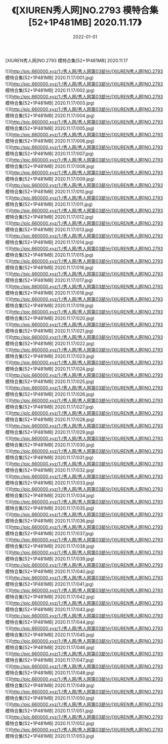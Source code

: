 ﻿---
layout: post
title:  《[XIUREN秀人网]NO.2793 模特合集[52+1P481MB] 2020.11.17》
date:   2022-01-01
img: http://pic.660000.xyz/1:/秀人网/秀人网第03部分/[XIUREN秀人网]NO.2793 模特合集[52+1P481MB] 2020.11.17/000.jpg
categories: [美女, 清纯, 唯美]
---

[XIUREN秀人网]NO.2793 模特合集[52+1P481MB] 2020.11.17

 ![](http://pic.660000.xyz/1:/秀人网/秀人网第03部分/[XIUREN秀人网]NO.2793 模特合集[52+1P481MB] 2020.11.17/001.jpg) <br>![](http://pic.660000.xyz/1:/秀人网/秀人网第03部分/[XIUREN秀人网]NO.2793 模特合集[52+1P481MB] 2020.11.17/002.jpg) <br>![](http://pic.660000.xyz/1:/秀人网/秀人网第03部分/[XIUREN秀人网]NO.2793 模特合集[52+1P481MB] 2020.11.17/003.jpg) <br>![](http://pic.660000.xyz/1:/秀人网/秀人网第03部分/[XIUREN秀人网]NO.2793 模特合集[52+1P481MB] 2020.11.17/004.jpg) <br>![](http://pic.660000.xyz/1:/秀人网/秀人网第03部分/[XIUREN秀人网]NO.2793 模特合集[52+1P481MB] 2020.11.17/005.jpg) <br>![](http://pic.660000.xyz/1:/秀人网/秀人网第03部分/[XIUREN秀人网]NO.2793 模特合集[52+1P481MB] 2020.11.17/006.jpg) <br>![](http://pic.660000.xyz/1:/秀人网/秀人网第03部分/[XIUREN秀人网]NO.2793 模特合集[52+1P481MB] 2020.11.17/007.jpg) <br>![](http://pic.660000.xyz/1:/秀人网/秀人网第03部分/[XIUREN秀人网]NO.2793 模特合集[52+1P481MB] 2020.11.17/008.jpg) <br>![](http://pic.660000.xyz/1:/秀人网/秀人网第03部分/[XIUREN秀人网]NO.2793 模特合集[52+1P481MB] 2020.11.17/009.jpg) <br>![](http://pic.660000.xyz/1:/秀人网/秀人网第03部分/[XIUREN秀人网]NO.2793 模特合集[52+1P481MB] 2020.11.17/010.jpg) <br>![](http://pic.660000.xyz/1:/秀人网/秀人网第03部分/[XIUREN秀人网]NO.2793 模特合集[52+1P481MB] 2020.11.17/011.jpg) <br>![](http://pic.660000.xyz/1:/秀人网/秀人网第03部分/[XIUREN秀人网]NO.2793 模特合集[52+1P481MB] 2020.11.17/012.jpg) <br>![](http://pic.660000.xyz/1:/秀人网/秀人网第03部分/[XIUREN秀人网]NO.2793 模特合集[52+1P481MB] 2020.11.17/013.jpg) <br>![](http://pic.660000.xyz/1:/秀人网/秀人网第03部分/[XIUREN秀人网]NO.2793 模特合集[52+1P481MB] 2020.11.17/014.jpg) <br>![](http://pic.660000.xyz/1:/秀人网/秀人网第03部分/[XIUREN秀人网]NO.2793 模特合集[52+1P481MB] 2020.11.17/015.jpg) <br>![](http://pic.660000.xyz/1:/秀人网/秀人网第03部分/[XIUREN秀人网]NO.2793 模特合集[52+1P481MB] 2020.11.17/016.jpg) <br>![](http://pic.660000.xyz/1:/秀人网/秀人网第03部分/[XIUREN秀人网]NO.2793 模特合集[52+1P481MB] 2020.11.17/017.jpg) <br>![](http://pic.660000.xyz/1:/秀人网/秀人网第03部分/[XIUREN秀人网]NO.2793 模特合集[52+1P481MB] 2020.11.17/018.jpg) <br>![](http://pic.660000.xyz/1:/秀人网/秀人网第03部分/[XIUREN秀人网]NO.2793 模特合集[52+1P481MB] 2020.11.17/019.jpg) <br>![](http://pic.660000.xyz/1:/秀人网/秀人网第03部分/[XIUREN秀人网]NO.2793 模特合集[52+1P481MB] 2020.11.17/020.jpg) <br>![](http://pic.660000.xyz/1:/秀人网/秀人网第03部分/[XIUREN秀人网]NO.2793 模特合集[52+1P481MB] 2020.11.17/021.jpg) <br>![](http://pic.660000.xyz/1:/秀人网/秀人网第03部分/[XIUREN秀人网]NO.2793 模特合集[52+1P481MB] 2020.11.17/022.jpg) <br>![](http://pic.660000.xyz/1:/秀人网/秀人网第03部分/[XIUREN秀人网]NO.2793 模特合集[52+1P481MB] 2020.11.17/023.jpg) <br>![](http://pic.660000.xyz/1:/秀人网/秀人网第03部分/[XIUREN秀人网]NO.2793 模特合集[52+1P481MB] 2020.11.17/024.jpg) <br>![](http://pic.660000.xyz/1:/秀人网/秀人网第03部分/[XIUREN秀人网]NO.2793 模特合集[52+1P481MB] 2020.11.17/025.jpg) <br>![](http://pic.660000.xyz/1:/秀人网/秀人网第03部分/[XIUREN秀人网]NO.2793 模特合集[52+1P481MB] 2020.11.17/026.jpg) <br>![](http://pic.660000.xyz/1:/秀人网/秀人网第03部分/[XIUREN秀人网]NO.2793 模特合集[52+1P481MB] 2020.11.17/027.jpg) <br>![](http://pic.660000.xyz/1:/秀人网/秀人网第03部分/[XIUREN秀人网]NO.2793 模特合集[52+1P481MB] 2020.11.17/028.jpg) <br>![](http://pic.660000.xyz/1:/秀人网/秀人网第03部分/[XIUREN秀人网]NO.2793 模特合集[52+1P481MB] 2020.11.17/029.jpg) <br>![](http://pic.660000.xyz/1:/秀人网/秀人网第03部分/[XIUREN秀人网]NO.2793 模特合集[52+1P481MB] 2020.11.17/030.jpg) <br>![](http://pic.660000.xyz/1:/秀人网/秀人网第03部分/[XIUREN秀人网]NO.2793 模特合集[52+1P481MB] 2020.11.17/031.jpg) <br>![](http://pic.660000.xyz/1:/秀人网/秀人网第03部分/[XIUREN秀人网]NO.2793 模特合集[52+1P481MB] 2020.11.17/032.jpg) <br>![](http://pic.660000.xyz/1:/秀人网/秀人网第03部分/[XIUREN秀人网]NO.2793 模特合集[52+1P481MB] 2020.11.17/033.jpg) <br>![](http://pic.660000.xyz/1:/秀人网/秀人网第03部分/[XIUREN秀人网]NO.2793 模特合集[52+1P481MB] 2020.11.17/034.jpg) <br>![](http://pic.660000.xyz/1:/秀人网/秀人网第03部分/[XIUREN秀人网]NO.2793 模特合集[52+1P481MB] 2020.11.17/035.jpg) <br>![](http://pic.660000.xyz/1:/秀人网/秀人网第03部分/[XIUREN秀人网]NO.2793 模特合集[52+1P481MB] 2020.11.17/036.jpg) <br>![](http://pic.660000.xyz/1:/秀人网/秀人网第03部分/[XIUREN秀人网]NO.2793 模特合集[52+1P481MB] 2020.11.17/037.jpg) <br>![](http://pic.660000.xyz/1:/秀人网/秀人网第03部分/[XIUREN秀人网]NO.2793 模特合集[52+1P481MB] 2020.11.17/038.jpg) <br>![](http://pic.660000.xyz/1:/秀人网/秀人网第03部分/[XIUREN秀人网]NO.2793 模特合集[52+1P481MB] 2020.11.17/039.jpg) <br>![](http://pic.660000.xyz/1:/秀人网/秀人网第03部分/[XIUREN秀人网]NO.2793 模特合集[52+1P481MB] 2020.11.17/040.jpg) <br>![](http://pic.660000.xyz/1:/秀人网/秀人网第03部分/[XIUREN秀人网]NO.2793 模特合集[52+1P481MB] 2020.11.17/041.jpg) <br>![](http://pic.660000.xyz/1:/秀人网/秀人网第03部分/[XIUREN秀人网]NO.2793 模特合集[52+1P481MB] 2020.11.17/042.jpg) <br>![](http://pic.660000.xyz/1:/秀人网/秀人网第03部分/[XIUREN秀人网]NO.2793 模特合集[52+1P481MB] 2020.11.17/043.jpg) <br>![](http://pic.660000.xyz/1:/秀人网/秀人网第03部分/[XIUREN秀人网]NO.2793 模特合集[52+1P481MB] 2020.11.17/044.jpg) <br>![](http://pic.660000.xyz/1:/秀人网/秀人网第03部分/[XIUREN秀人网]NO.2793 模特合集[52+1P481MB] 2020.11.17/045.jpg) <br>![](http://pic.660000.xyz/1:/秀人网/秀人网第03部分/[XIUREN秀人网]NO.2793 模特合集[52+1P481MB] 2020.11.17/046.jpg) <br>![](http://pic.660000.xyz/1:/秀人网/秀人网第03部分/[XIUREN秀人网]NO.2793 模特合集[52+1P481MB] 2020.11.17/047.jpg) <br>![](http://pic.660000.xyz/1:/秀人网/秀人网第03部分/[XIUREN秀人网]NO.2793 模特合集[52+1P481MB] 2020.11.17/048.jpg) <br>![](http://pic.660000.xyz/1:/秀人网/秀人网第03部分/[XIUREN秀人网]NO.2793 模特合集[52+1P481MB] 2020.11.17/049.jpg) <br>![](http://pic.660000.xyz/1:/秀人网/秀人网第03部分/[XIUREN秀人网]NO.2793 模特合集[52+1P481MB] 2020.11.17/050.jpg) <br>![](http://pic.660000.xyz/1:/秀人网/秀人网第03部分/[XIUREN秀人网]NO.2793 模特合集[52+1P481MB] 2020.11.17/051.jpg) <br>![](http://pic.660000.xyz/1:/秀人网/秀人网第03部分/[XIUREN秀人网]NO.2793 模特合集[52+1P481MB] 2020.11.17/052.jpg) <br>![](http://pic.660000.xyz/1:/秀人网/秀人网第03部分/[XIUREN秀人网]NO.2793 模特合集[52+1P481MB] 2020.11.17/053.jpg) <br>